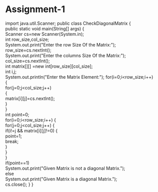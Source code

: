 # Assignment-1
import java.util.Scanner;
 public class CheckDiagonalMatrix 
{ 	
public static void main(String[] args) 
{ 	
Scanner cs=new Scanner(System.in); 	
	 int row_size,col_size; 		 
 System.out.print("Enter the row Size Of the Matrix:"); 	
	 row_size=cs.nextInt(); 		
 System.out.print("Enter the columns Size Of the Matrix:"); 		 
col_size=cs.nextInt(); 		
 int matrix[][] =new int[row_size][col_size]; 		 
	 int i,j; 		 
System.out.println("Enter the Matrix Element:"); 		 for(i=0;i<row_size;i++) 	
	 { 		
 for(j=0;j<col_size;j++) 	
	 { 		
 matrix[i][j]=cs.nextInt(); 	
	 } 		 
} 		
 	 int point=0; 		
 for(i=0;i<row_size;i++)
 		 { 		
 for(j=0;j<col_size;j++)
 		 { 		
 if(i!=j && matrix[i][j]!=0) 
		 { 		
 point=1; 	
	 break; 	
	 } 		
 } 		 
} 	
	 if(point==1) 		 
	 System.out.print("Given Matrix is not a diagonal Matrix."); 	
	 else 		 	
 System.out.print("Given Matrix is a diagonal Matrix."); 		
cs.close();
 	}
 }
